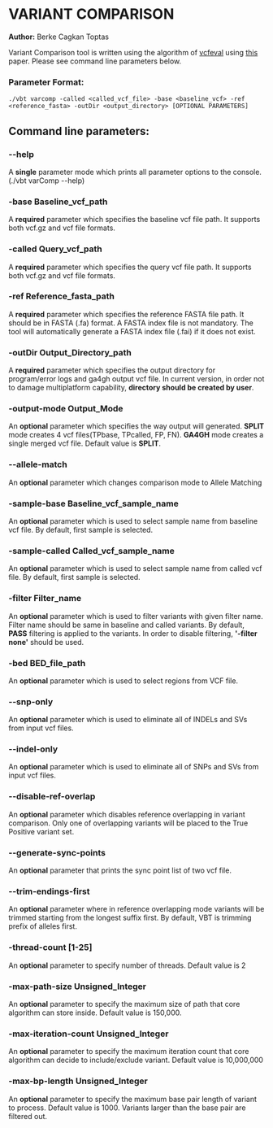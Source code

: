 
# VARIANT COMPARISON
**Author:** Berke Cagkan Toptas

Variant Comparison tool is written using the algorithm of [vcfeval](https://github.com/RealTimeGenomics/rtg-tools "vcfeval github page") using [this](http://biorxiv.org/content/early/2015/08/02/023754) paper. Please see command line parameters below.

### Parameter Format:

```
./vbt varcomp -called <called_vcf_file> -base <baseline_vcf> -ref <reference_fasta> -outDir <output_directory> [OPTIONAL PARAMETERS]
```

## Command line parameters:


### --help
A **single** parameter mode which prints all parameter options to the console. (./vbt varComp --help)


### -base Baseline_vcf_path

A **required** parameter which specifies the baseline vcf file path. It supports both vcf.gz and vcf file formats.


### -called Query_vcf_path

A **required** parameter which specifies the query vcf file path. It supports both vcf.gz and vcf file formats.


### -ref Reference_fasta_path

A **required** parameter which specifies the reference FASTA file path. It should be in FASTA (.fa) format. A FASTA index file is not mandatory. The tool will automatically generate a FASTA index file (.fai) if it does not exist.


### -outDir Output_Directory_path

A **required** parameter which specifies the output directory for program/error logs and ga4gh output vcf file. In current version, in order not to damage multiplatform capability, **directory should be created by user**.

### -output-mode Output_Mode

An **optional** parameter which specifies the way output will generated. **SPLIT** mode creates 4 vcf files(TPbase, TPcalled, FP, FN). **GA4GH** mode creates a single merged vcf file. Default value is **SPLIT**.

### --allele-match

An **optional** parameter which changes comparison mode to Allele Matching

### -sample-base Baseline_vcf_sample_name

An **optional** parameter which is used to select sample name from baseline vcf file. By default, first sample is selected.


### -sample-called Called_vcf_sample_name

An **optional** parameter which is used to select sample name from called vcf file. By default, first sample is selected.

### -filter Filter_name

An **optional** parameter which is used to filter variants with given filter name. Filter name should be same in baseline and called variants. By default, **PASS** filtering is applied to the variants. In order to disable filtering, **'-filter none'** should be used.

### -bed BED_file_path
An **optional** parameter which is used to select regions from VCF file.

### --snp-only

An **optional** parameter which is used to eliminate all of INDELs and SVs from input vcf files.

### --indel-only

An **optional** parameter which is used to eliminate all of SNPs and SVs from input vcf files.

### --disable-ref-overlap

An **optional** parameter which disables reference overlapping in variant comparison. Only one of overlapping variants will be placed to the True Positive variant set.

### --generate-sync-points

An **optional** parameter that prints the sync point list of two vcf file.

### --trim-endings-first
An **optional** parameter where in reference overlapping mode variants will be trimmed starting from the longest suffix first. By default, VBT is trimming prefix of alleles first.

### -thread-count [1-25]
An **optional** parameter to specify number of threads. Default value is 2

### -max-path-size Unsigned_Integer

An **optional** parameter to specify the maximum size of path that core algorithm can store inside. Default value is 150,000.

### -max-iteration-count Unsigned_Integer
An **optional** parameter to specify the maximum iteration count that core algorithm can decide to include/exclude variant. Default value is 10,000,000

### -max-bp-length Unsigned_Integer
An **optional** parameter to specify the maximum base pair length of variant to process. Default value is 1000. Variants larger than the base pair are filtered out.

